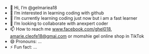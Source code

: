 - 👋 Hi, I’m @gelmariea18
- 👀 I’m interested in learning coding with github
- 🌱 I’m currently learning coding just now but i am a fast learner
- 💞️ I’m looking to collaborate with anexpert coder
- 📫 How to reach me www.facebook.com/ghel018, amarie.cleofe18@gmai.com or momshie gel online shop in TikTok
- 😄 Pronouns: ...
- ⚡ Fun fact: ...

<!---
gelmariea18/gelmariea18 is a ✨ special ✨ repository because its `README.md` (this file) appears on your GitHub profile.
You can click the Preview link to take a look at your changes.
--->
